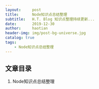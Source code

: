 ```yaml
---
layout:     post
title:      Node知识点总结整理
subtitle:   H.T. Blog 知识点整理持续更新...
date:       2019-12-30
author:     haotian
header-img: img/post-bg-universe.jpg
catalog: true
tags:
    - Node知识点总结整理
---
```


## 文章目录
1. Node知识点总结整理

